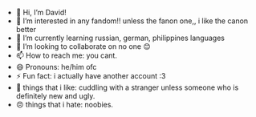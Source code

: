 - 👋 Hi, I’m David!
- 👀 I’m interested in any fandom!! unless the fanon one,, i like the canon better
- 🌱 I’m currently learning russian, german, philippines languages
- 💞️ I’m looking to collaborate on no one 😊
- 📫 How to reach me: you cant.
- 😄 Pronouns: he/him ofc
- ⚡ Fun fact: i actually have another account :3
- 💖 things that i like: cuddling with a stranger unless someone who is definitely new and ugly.
- 😠 things that i hate: noobies.
